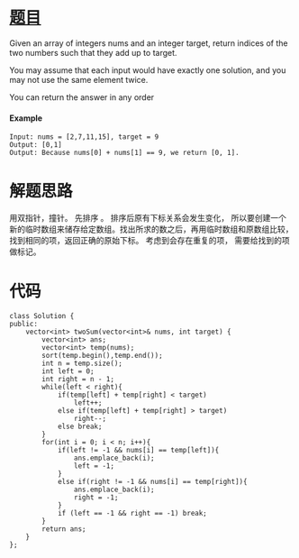 # [题目](https://leetcode-cn.com/problems/two-sum/)

Given an array of integers nums and an integer target, return indices of the two numbers such that they add up to target.

You may assume that each input would have exactly one solution, and you may not use the same element twice.

You can return the answer in any order

#### Example
```
Input: nums = [2,7,11,15], target = 9
Output: [0,1]
Output: Because nums[0] + nums[1] == 9, we return [0, 1].
```

# 解题思路
用双指针，撞针。
先排序 。 排序后原有下标关系会发生变化， 所以要创建一个新的临时数组来储存给定数组。找出所求的数之后，再用临时数组和原数组比较，找到相同的项，返回正确的原始下标。
考虑到会存在重复的项， 需要给找到的项做标记。

# 代码

```
class Solution {
public:
    vector<int> twoSum(vector<int>& nums, int target) {
        vector<int> ans;
        vector<int> temp(nums);
        sort(temp.begin(),temp.end());
        int n = temp.size();
        int left = 0;
        int right = n - 1;
        while(left < right){
            if(temp[left] + temp[right] < target)
                left++;
            else if(temp[left] + temp[right] > target)
                right--;
            else break;
        }
        for(int i = 0; i < n; i++){
            if(left != -1 && nums[i] == temp[left]){
                ans.emplace_back(i);
                left = -1;
            }
            else if(right != -1 && nums[i] == temp[right]){
                ans.emplace_back(i);
                right = -1;
            }
            if (left == -1 && right == -1) break;
        }
        return ans;
    }
};
```

